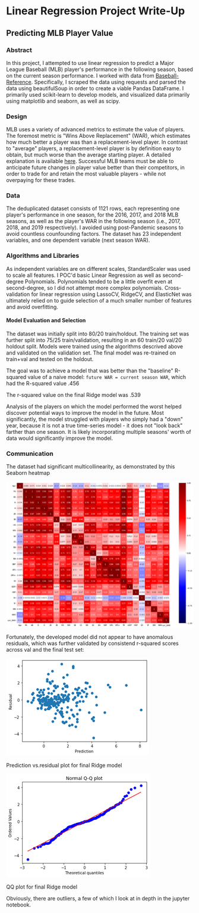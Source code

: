 # Linear Regression Project Write-Up
## Predicting MLB Player Value
### Abstract
In this project, I attempted to use linear regression to predict a Major League Baseball (MLB) player's performance in the following season, based on the current season performance. I worked with data from [Baseball-Reference](https://www.baseball-reference.com/). Specifically, I scraped the data using requests and parsed the data using beautifulSoup in order to create a viable Pandas DataFrame. I primarily used scikit-learn to develop models, and visualized data primarily using matplotlib and seaborn, as well as scipy.
### Design
MLB uses a variety of advanced metrics to estimate the value of players. The foremost metric is "Wins Above Replacement" (WAR), which estimates how much better a player was than a replacement-level player. In contrast to "average" players, a replacement-level player is by definition easy to obtain, but much worse than the average starting player. A detailed explanation is available [here](https://www.baseball-reference.com/about/war_explained.shtml). Successful MLB teams must be able to anticipate future changes in player value better than their competitors, in order to trade for and retain the most valuable players - while not overpaying for these trades. 
### Data
The deduplicated dataset consists of 1121 rows, each representing one player's performance in one season, for the 2016, 2017, and 2018 MLB seasons, as well as the player's WAR in the following season (i.e., 2017, 2018, and 2019 respectively). I avoided using post-Pandemic seasons to avoid countless counfounding factors. The dataset has 23 independent variables, and one dependent variable (next season WAR).
### Algorithms and Libraries
As independent variables are on different scales, StandardScaler was used to scale all features. I POC'd basic Linear Regression as well as second-degree Polynomials. Polynomials tended to be a little overfit even at second-degree, so I did not attempt more complex polynomials. Cross-validation for linear regression using LassoCV, RidgeCV, and ElasticNet was ultimately relied on to guide selection of a much smaller number of features and avoid overfitting.
#### Model Evaluation and Selection
The dataset was initially split into 80/20 train/holdout. The training set was further split into 75/25 train/validation, resulting in an 60 train/20 val/20 holdout split. Models were trained using the algorithms descrived above and validated on the validation set. The final model was re-trained on train+val and tested on the holdout.

The goal was to achieve a model that was better than the "baseline" R-squared value of a naive model:
`future WAR = current season WAR`, which had the R-squared value .456

The r-squared value on the final Ridge model was .539

Analysis of the players on which the model performed the worst helped discover potential ways to improve the model in the future. Most significantly, the model struggled with players who simply had a "down" year, because it is not a true time-series model - it does not "look back" farther than one season. It is likely incorporating multiple seasons' worth of data would significantly improve the model.

### Communication
The dataset had significant multicollinearity, as demonstrated by this Seaborn heatmap

![heatmap](heatmap.png)

Fortunately, the developed model did not appear to have anomalous residuals, which was further validated by consistend r-squared scores across val and the final test set:

![resid](predvsresid.png)

Prediction vs.residual plot for final Ridge model

![qq](qq.png)

QQ plot for final Ridge model

Obviously, there are outliers, a few of which I look at in depth in the jupyter notebook.